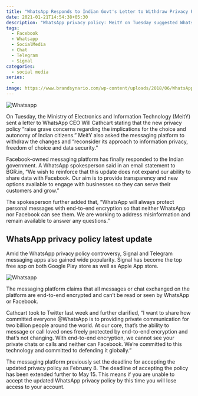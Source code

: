 ```yaml
---
title: "WhatsApp Responds to Indian Govt's Letter to Withdraw Privacy Policy"
date: 2021-01-21T14:54:38+05:30
description: "WhatsApp privacy policy: MeitY on Tuesday suggested WhatsApp to withdraw the latest privacy policy. The Facebook-owned messaging platform has responded." 
tags:
  - Facebook
  - Whatsapp
  - SocialMedia
  - Chat
  - Telegram
  - Signal
categories:
  - social media
series:
  -
image: https://www.brandsynario.com/wp-content/uploads/2018/06/WhatsApp-Audio.jpg
---
```

![Whatsapp](https://www.brandsynario.com/wp-content/uploads/2018/06/WhatsApp-Audio.jpg)

On Tuesday, the Ministry of Electronics and Information Technology (MeitY) sent a letter to WhatsApp CEO Will Cathcart stating that the new privacy policy “raise grave concerns regarding the implications for the choice and autonomy of Indian citizens.” MeitY also asked the messaging platform to withdraw the changes and “reconsider its approach to information privacy, freedom of choice and data security.” 

Facebook-owned messaging platform has finally responded to the Indian government. A WhatsApp spokesperson said in an email statement to BGR.in, “We wish to reinforce that this update does not expand our ability to share data with Facebook. Our aim is to provide transparency and new options available to engage with businesses so they can serve their customers and grow.”

The spokesperson further added that, “WhatsApp will always protect personal messages with end-to-end encryption so that neither WhatsApp nor Facebook can see them. We are working to address misinformation and remain available to answer any questions.”

## WhatsApp privacy policy latest update

Amid the WhatsApp privacy policy controversy, Signal and Telegram messaging apps also gained wide popularity. Signal has become the top free app on both Google Play store as well as Apple App store.

![Whatsapp](https://st1.bgr.in/wp-content/uploads/2021/01/WhatsApp-6.jpg)

The messaging platform claims that all messages or chat exchanged on the platform are end-to-end encrypted and can’t be read or seen by WhatsApp or Facebook.

Cathcart took to Twitter last week and further clarified, “I want to share how committed everyone @WhatsApp is to providing private communication for two billion people around the world. At our core, that’s the ability to message or call loved ones freely protected by end-to-end encryption and that’s not changing. With end-to-end encryption, we cannot see your private chats or calls and neither can Facebook. We’re committed to this technology and committed to defending it globally.”

The messaging platform previously set the deadline for accepting the updated privacy policy as February 8. The deadline of accepting the policy has been extended further to May 15. This means if you are unable to accept the updated WhatsApp privacy policy by this time you will lose access to your account.

